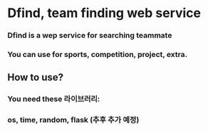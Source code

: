 # Dfind, team finding web service
### Dfind is a wep service for searching teammate
### You can use for sports, competition, project, extra.

## How to use?
### You need these 라이브러리:
### os, time, random, flask (추후 추가 예정)
